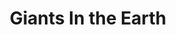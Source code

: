 ---
title: Giants In the Earth
year: 1931
opening_date: 1931-03-17
closing_date: 
layout: productions
image:
image_caption:
image_credit:
playbill:
category:
details:
  Theatre: Theatre Jacksonville
cast:
  Beret: Birsa Shepard
  Aslak Tjome: Charleston Kennedy
  Briget: Daisy Bowden Stephens 
  Per Hansa: Gordon McCauley
  Mrs. Tjome: Janet Williams
  Kjersti: Julia C. Tyler
  Sorina: Louise Twitty
  Ola: 
    - Lindley Marron
    - Oscar Landgren
  Henry Solum: Sherwood Smith
  Hans Olsa: Stokes Perry
  Tonseten: Harry Lewis Jr.
  Minister: Joseph Marron
crew:
  Director: Frank F. Kells
  Staging: Dick Grether
  Staging Assistant: Cliffard Lowe
  Props: Marguerite Chiasson
understudies:
orchestra:
external_links:
---